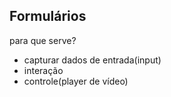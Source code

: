 ## Formulários

para que serve?

* capturar dados de entrada(input)
* interação
* controle(player de vídeo)